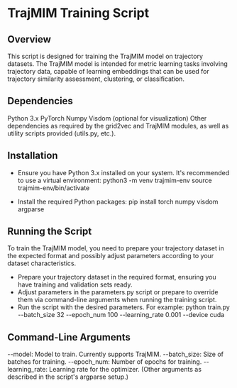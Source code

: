 # TrajMIM Training Script

## Overview
This script is designed for training the TrajMIM model on trajectory datasets. The TrajMIM model is intended for metric learning tasks involving trajectory data, capable of learning embeddings that can be used for trajectory similarity assessment, clustering, or classification.

## Dependencies
Python 3.x
PyTorch
Numpy
Visdom (optional for visualization)
Other dependencies as required by the grid2vec and TrajMIM modules, as well as utility scripts provided (utils.py, etc.).

## Installation
* Ensure you have Python 3.x installed on your system. It's recommended to use a virtual environment:
python3 -m venv trajmim-env
source trajmim-env/bin/activate

* Install the required Python packages:
pip install torch numpy visdom argparse

## Running the Script
To train the TrajMIM model, you need to prepare your trajectory dataset in the expected format and possibly adjust parameters according to your dataset characteristics.

* Prepare your trajectory dataset in the required format, ensuring you have training and validation sets ready.
* Adjust parameters in the parameters.py script or prepare to override them via command-line arguments when running the training script.
* Run the script with the desired parameters. For example:
python train.py --batch_size 32 --epoch_num 100 --learning_rate 0.001 --device cuda

## Command-Line Arguments

--model: Model to train. Currently supports TrajMIM.
--batch_size: Size of batches for training.
--epoch_num: Number of epochs for training.
--learning_rate: Learning rate for the optimizer.
(Other arguments as described in the script's argparse setup.)
